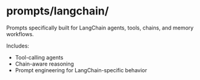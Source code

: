 # prompts/langchain/
Prompts specifically built for LangChain agents, tools, chains, and memory workflows.

Includes:
- Tool-calling agents
- Chain-aware reasoning
- Prompt engineering for LangChain-specific behavior
